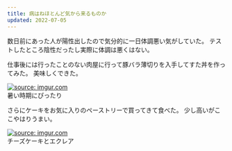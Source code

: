 ```yaml
---
title: 病はねほとんど気から来るものか
updated: 2022-07-05
---
```


数日前にあった人が陽性出したので気分的に一日体調悪い気がしていた。
テストしたところ陰性だったし実際に体調は悪くはない。

仕事後には行ったことのない肉屋に行って豚バラ薄切りを入手してすた丼を作ってみた。
美味しくできた。

<a href="https://imgur.com/unejRTi"><img src="https://i.imgur.com/unejRTi.png" title="source: imgur.com" /></a>  
暑い時期にぴったり

さらにケーキをお気に入りのペーストリーで買ってきて食べた。
少し高いがここやはりうまい。

<a href="https://imgur.com/pcq9WU2"><img src="https://i.imgur.com/pcq9WU2.png" title="source: imgur.com" /></a>  
チーズケーキとエクレア
